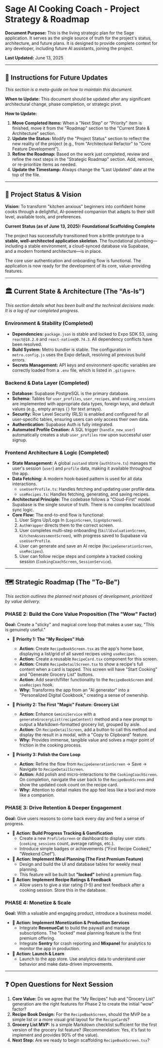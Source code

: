 # Sage AI Cooking Coach - Project Strategy & Roadmap

**Document Purpose:** This is the living strategic plan for the Sage application. It serves as the single source of truth for the project's status, architecture, and future plans. It is designed to provide complete context for any developer, including future AI assistants, joining the project.

**Last Updated:** June 13, 2025

---

## 📝 Instructions for Future Updates

*This section is a meta-guide on how to maintain this document.*

**When to Update:** This document should be updated after any significant architectural change, phase completion, or strategic pivot.

**How to Update:**
1.  **Move Completed Items:** When a "Next Step" or "Priority" item is finished, move it from the "Roadmap" section to the "Current State & Architecture" section.
2.  **Update the Status:** Modify the "Project Status" section to reflect the new reality of the project (e.g., from "Architectural Refactor" to "Core Feature Development").
3.  **Refine the Roadmap:** Based on the work just completed, review and refine the next steps in the "Strategic Roadmap" section. Add, remove, or re-prioritize items as needed.
4.  **Update the Timestamp:** Always change the "Last Updated" date at the top of the file.

---

## 🚀 Project Status & Vision

**Vision:** To transform "kitchen anxious" beginners into confident home cooks through a delightful, AI-powered companion that adapts to their skill level, available tools, and preferences.

**Current Status (as of June 13, 2025): Foundational Scaffolding Complete**

The project has successfully transitioned from a brittle prototype to a **stable, well-architected application skeleton**. The foundational plumbing—including a stable environment, a cloud-synced database via Supabase, and a modern frontend architecture—is in place.

The core user authentication and onboarding flow is functional. The application is now ready for the development of its core, value-providing features.

---

## 🏛️ Current State & Architecture (The "As-Is")

*This section details what has been built and the technical decisions made. It is a log of our completed progress.*

### **Environment & Stability (Completed)**
- **Dependencies:** `package.json` is stable and locked to Expo SDK 53, using `react@18.2.0` and `react-native@0.74.3`. All dependency conflicts have been resolved.
- **Build System:** Metro bundler is stable. The configuration in `metro.config.js` uses the Expo default, resolving all previous build errors.
- **Secrets Management:** API keys and environment-specific variables are correctly loaded from a `.env` file, which is listed in `.gitignore`.

### **Backend & Data Layer (Completed)**
- **Database:** Supabase PostgreSQL is the primary database.
- **Schema:** Tables for `user_profiles`, `user_recipes`, and `cooking_sessions` are implemented with appropriate data types, foreign keys, and default values (e.g., empty arrays `{}` for text arrays).
- **Security:** Row Level Security (RLS) is enabled and configured for all user-specific tables, ensuring users can only access their own data.
- **Authentication:** Supabase Auth is fully integrated.
- **Automated Profile Creation:** A SQL trigger (`handle_new_user`) automatically creates a stub `user_profiles` row upon successful user signup.

### **Frontend Architecture & Logic (Completed)**
- **State Management:** A global `zustand` store (`authStore.ts`) manages the user's session (`user`) and `profile` data, making it available throughout the app.
- **Data Fetching:** A modern hook-based pattern is used for all data interactions.
    - `useUserProfile.ts`: Handles fetching and updating user profile data.
    - `useRecipes.ts`: Handles fetching, generating, and saving recipes.
- **Architectural Principle:** The codebase follows a "Cloud-First" model. Supabase is the single source of truth. There is no complex local/cloud sync logic.
- **Core Flow:** The end-to-end flow is functional:
    1.  User Signs Up/Logs In (`LoginScreen`, `SignUpScreen`).
    2.  `AuthWrapper` directs them to the correct screen.
    3.  User completes multi-step onboarding (`SkillEvaluationScreen`, `KitchenAssessmentScreen`), with progress saved to Supabase via `useUserProfile`.
    4.  User can generate and save an AI recipe (`RecipeGenerationScreen`, `useRecipes`).
    5.  User can follow recipe steps and complete a tracked cooking session (`CookingCoachScreen`, `SessionService`).

---

## 🗺️ Strategic Roadmap (The "To-Be")

*This section outlines the planned next phases of development, prioritized by value delivery.*

### **PHASE 2: Build the Core Value Proposition (The "Wow" Factor)**
**Goal:** Create a "sticky" and magical core loop that makes a user say, "This is genuinely useful."

- 🎯 **Priority 1: The "My Recipes" Hub**
    - **Action:** Create `RecipeBookScreen.tsx` as the app's home base, displaying a list/grid of all saved recipes using `useRecipes`.
    - **Action:** Create a reusable `RecipeCard.tsx` component for this screen.
    - **Action:** Create `RecipeDetailScreen.tsx` to show a recipe's full content when a card is tapped. This screen will have "Start Cooking" and "Generate Grocery List" buttons.
    - **Action:** Add search/filter functionality to the `RecipeBookScreen` and `useRecipes` hook.
    - **Why:** Transforms the app from an "AI generator" into a "Personalized Digital Cookbook," creating a sense of ownership.

- 🎯 **Priority 2: The First "Magic" Feature: Grocery List**
    - **Action:** Enhance `GeminiService` with a `generateGroceryList(recipeContent)` method and a new prompt to output a Markdown-formatted grocery list, grouped by aisle.
    - **Action:** On `RecipeDetailScreen`, add a button to call this method and display the result in a modal, with a "Copy to Clipboard" feature.
    - **Why:** Provides immense, tangible value and solves a major point of friction in the cooking process.

- 🎯 **Priority 3: Polish the Core Loop**
    - **Action:** Refine the flow from `RecipeGenerationScreen` -> Save -> Navigate to `RecipeDetailScreen`.
    - **Action:** Add polish and micro-interactions to the `CookingCoachScreen`. On completion, navigate the user back to the `RecipeBookScreen` and show the updated cook count on the recipe card.
    - **Why:** Attention to detail makes the app feel less like a tool and more like a companion.

### **PHASE 3: Drive Retention & Deeper Engagement**
**Goal:** Give users reasons to come back every day and feel a sense of progress.

- 🎯 **Action: Build Progress Tracking & Gamification**
    - Create a new `ProfileScreen` or dashboard to display user stats (`cooking_sessions` count, average ratings, etc.).
    - Introduce simple badges or achievements ("First Recipe Cooked," "Weekend Chef").
- 🎯 **Action: Implement Meal Planning (The First Premium Feature)**
    - Design and build the UI and database tables for weekly meal planning.
    - This feature will be built but **"locked"** behind a premium flag.
- 🎯 **Action: Implement Recipe Ratings & Feedback**
    - Allow users to give a star rating (1-5) and text feedback after a cooking session. Store this in the database.

### **PHASE 4: Monetize & Scale**
**Goal:** With a valuable and engaging product, introduce a business model.

- 🎯 **Action: Implement Monetization & Production Services**
    - Integrate **RevenueCat** to build the paywall and manage subscriptions. The "locked" meal planning feature is the first premium offering.
    - Integrate **Sentry** for crash reporting and **Mixpanel** for analytics to monitor the app in production.
- 🎯 **Action: Launch & Learn**
    - Launch to the app store. Use analytics data to understand user behavior and make data-driven improvements.

---

## ❓ Open Questions for Next Session

1.  **Core Value:** Do we agree that the "My Recipes" hub and "Grocery List" generation are the right features for Phase 2 to create the initial "wow" factor?
2.  **Recipe Book Design:** For the `RecipeBookScreen`, should the MVP be a simple list or a more visual grid layout for the `RecipeCard`s?
3.  **Grocery List MVP:** Is a simple Markdown checklist sufficient for the first version of the grocery list feature? (Recommendation: Yes, it's fast to implement and provides 90% of the value).
4.  **Next Step:** Are we ready to begin scaffolding `RecipeBookScreen.tsx`?